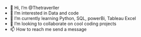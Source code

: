 - 👋 Hi, I’m @Thetraverller
- 👀 I’m interested in Data and code
- 🌱 I’m currently learning Python, SQL, powerBi, Tableau Excel
- 💞️ I’m looking to collaborate on cool coding projects
- 📫 How to reach me send a message

<!---
Thetraverller/Thetraverller is a ✨ special ✨ repository because its `README.md` (this file) appears on your GitHub profile.
You can click the Preview link to take a look at your changes.
--->
